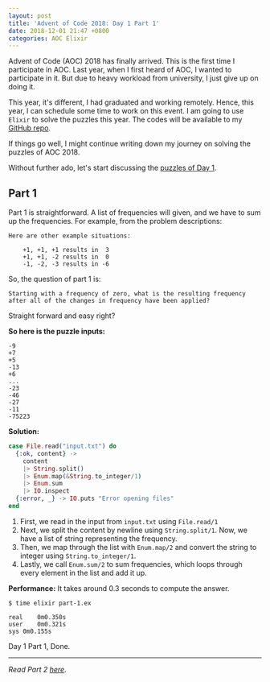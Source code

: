 ```yaml
---
layout: post
title: 'Advent of Code 2018: Day 1 Part 1'
date: 2018-12-01 21:47 +0800
categories: AOC Elixir
---
```


Advent of Code (AOC) 2018 has finally arrived. This is the first time I participate
in AOC. Last year, when I first heard of AOC, I wanted to participate in it.
But due to heavy workload from university, I just give up on doing it.

This year, it's different, I had graduated and working remotely. Hence, this
year, I can schedule some time to work on this event. I am going to use
`Elixir` to solve the puzzles this year. The codes will be available to
my [GitHub repo][2].

If things go well, I might continue writing down my journey on solving
the puzzles of AOC 2018.

Without further ado, let's start discussing the [puzzles of Day 1][1].

## Part 1

Part 1 is straightforward. A list of frequencies will given, and we have to sum up
the frequencies. For example, from the problem descriptions:

```
Here are other example situations:

    +1, +1, +1 results in  3
    +1, +1, -2 results in  0
    -1, -2, -3 results in -6
```

So, the question of part 1 is:

```
Starting with a frequency of zero, what is the resulting frequency after all of the changes in frequency have been applied?
```

Straight forward and easy right?

**So here is the puzzle inputs:**

```
-9
+7
+5
-13
+6
...
-23
-46
-27
-11
-75223
```

**Solution:**
```elixir
case File.read("input.txt") do
  {:ok, content} ->
    content
    |> String.split()
    |> Enum.map(&String.to_integer/1)
    |> Enum.sum
    |> IO.inspect
  {:error, _} -> IO.puts "Error opening files"
end
```

1. First, we read in the input from `input.txt` using `File.read/1`
2. Next, we split the content by newline using `String.split/1`.
   Now, we have a list of string representing the frequency.
3. Then, we map through the list with `Enum.map/2` and convert the string
   to integer using `String.to_integer/1`.
4. Lastly, we call `Enum.sum/2` to sum frequencies, which loops through every
   element in the list and add it up.

**Performance:**
It takes around 0.3 seconds to compute the answer.
```
$ time elixir part-1.ex

real	0m0.350s
user	0m0.321s
sys	0m0.155s
```

Day 1 Part 1, Done.

---
_Read Part 2 [here][3]._


[1]: https://adventofcode.com/2018/day/1
[2]: https://github.com/kw7oe/advent-of-code-2018
[3]: /aoc/elixir/2018/12/01/advent-of-code-2018-day-1-part-2.html
